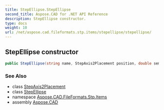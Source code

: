 ```yaml
---
title: StepEllipse.StepEllipse
second_title: Aspose.CAD for .NET API Reference
description: StepEllipse constructor. 
type: docs
weight: 10
url: /net/aspose.cad.fileformats.stp.items/stepellipse/stepellipse/
---
```

## StepEllipse constructor

```csharp
public StepEllipse(string name, StepAxis2Placement position, double semiAxis1, double semiAxis2)
```

### See Also

* class [StepAxis2Placement](../../stepaxis2placement/)
* class [StepEllipse](../)
* namespace [Aspose.CAD.FileFormats.Stp.Items](../../stepellipse/)
* assembly [Aspose.CAD](../../../)


